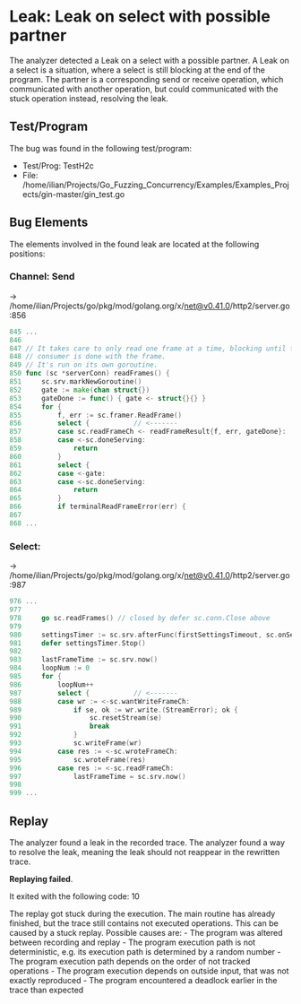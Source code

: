 # Leak: Leak on select with possible partner

The analyzer detected a Leak on a select with a possible partner.
A Leak on a select is a situation, where a select is still blocking at the end of the program.
The partner is a corresponding send or receive operation, which communicated with another operation, but could communicated with the stuck operation instead, resolving the leak.

## Test/Program
The bug was found in the following test/program:

- Test/Prog: TestH2c
- File: /home/ilian/Projects/Go_Fuzzing_Concurrency/Examples/Examples_Projects/gin-master/gin_test.go

## Bug Elements
The elements involved in the found leak are located at the following positions:

###  Channel: Send
-> /home/ilian/Projects/go/pkg/mod/golang.org/x/net@v0.41.0/http2/server.go:856
```go
845 ...
846 
847 // It takes care to only read one frame at a time, blocking until the
848 // consumer is done with the frame.
849 // It's run on its own goroutine.
850 func (sc *serverConn) readFrames() {
851 	sc.srv.markNewGoroutine()
852 	gate := make(chan struct{})
853 	gateDone := func() { gate <- struct{}{} }
854 	for {
855 		f, err := sc.framer.ReadFrame()
856 		select {           // <-------
857 		case sc.readFrameCh <- readFrameResult{f, err, gateDone}:
858 		case <-sc.doneServing:
859 			return
860 		}
861 		select {
862 		case <-gate:
863 		case <-sc.doneServing:
864 			return
865 		}
866 		if terminalReadFrameError(err) {
867 
868 ...
```


###  Select:
-> /home/ilian/Projects/go/pkg/mod/golang.org/x/net@v0.41.0/http2/server.go:987
```go
976 ...
977 
978 	go sc.readFrames() // closed by defer sc.conn.Close above
979 
980 	settingsTimer := sc.srv.afterFunc(firstSettingsTimeout, sc.onSettingsTimer)
981 	defer settingsTimer.Stop()
982 
983 	lastFrameTime := sc.srv.now()
984 	loopNum := 0
985 	for {
986 		loopNum++
987 		select {           // <-------
988 		case wr := <-sc.wantWriteFrameCh:
989 			if se, ok := wr.write.(StreamError); ok {
990 				sc.resetStream(se)
991 				break
992 			}
993 			sc.writeFrame(wr)
994 		case res := <-sc.wroteFrameCh:
995 			sc.wroteFrame(res)
996 		case res := <-sc.readFrameCh:
997 			lastFrameTime = sc.srv.now()
998 
999 ...
```


## Replay
The analyzer found a leak in the recorded trace.
The analyzer found a way to resolve the leak, meaning the leak should not reappear in the rewritten trace.

**Replaying failed**.

It exited with the following code: 10

The replay got stuck during the execution.
The main routine has already finished, but the trace still contains not executed operations.
This can be caused by a stuck replay.
Possible causes are:
    - The program was altered between recording and replay
    - The program execution path is not deterministic, e.g. its execution path is determined by a random number
    - The program execution path depends on the order of not tracked operations
    - The program execution depends on outside input, that was not exactly reproduced
	 - The program encountered a deadlock earlier in the trace than expected

